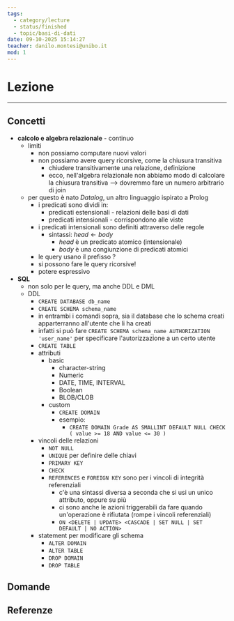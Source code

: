 ```yaml
---
tags:
  - category/lecture
  - status/finished
  - topic/basi-di-dati
date: 09-10-2025 15:14:27
teacher: danilo.montesi@unibo.it
mod: 1
---
```

# Lezione
---
## Concetti
- **calcolo e algebra relazionale** - continuo
	- limiti
		- non possiamo computare nuovi valori
		- non possiamo avere query ricorsive, come la chiusura transitiva
			- chiudere transitivamente una relazione, definizione
			- ecco, nell'algebra relazionale non abbiamo modo di calcolare la chiusura transitiva --> dovremmo fare un numero arbitrario di join
	- per questo è nato _Datalog_, un altro linguaggio ispirato a Prolog
		- i predicati sono dividi in:
			- predicati estensionali - relazioni delle basi di dati
			- predicati intensionali - corrispondono alle viste
		- i predicati intensionali sono definiti attraverso delle regole
			- sintassi: $head \leftarrow body$
				- $head$ è un predicato atomico (intensionale)
				- $body$ è una congiunzione di predicati atomici
		- le query usano il prefisso $?$
		- si possono fare le query ricorsive!
		- potere espressivo
- **SQL**
	- non solo per le query, ma anche DDL e DML
	- DDL
		- `CREATE DATABASE db_name`
		- `CREATE SCHEMA schema_name`
		- in entrambi i comandi sopra, sia il database che lo schema creati apparterranno all'utente che li ha creati
		- infatti si può fare `CREATE SCHEMA schema_name AUTHORIZATION 'user_name'` per specificare l'autorizzazione a un certo utente
		- `CREATE TABLE`
		- attributi
			- basic
				- character-string
				- Numeric
				- DATE, TIME, INTERVAL
				- Boolean
				- BLOB/CLOB
			- custom
				- `CREATE DOMAIN`
				- esempio:
					- `CREATE DOMAIN Grade AS SMALLINT DEFAULT NULL CHECK ( value >= 18 AND value <= 30 )`
		- vincoli delle relazioni
			- `NOT NULL`
			- `UNIQUE` per definire delle chiavi
			- `PRIMARY KEY`
			- `CHECK`
			- `REFERENCES` e `FOREIGN KEY` sono per i vincoli di integrità referenziali
				- c'è una sintassi diversa a seconda che si usi un unico attributo, oppure su più
				- ci sono anche le azioni triggerabili da fare quando un'operazione è rifiutata (rompe i vincoli referenziali)
				- `ON <DELETE | UPDATE> <CASCADE | SET NULL | SET DEFAULT | NO ACTION>`
		- statement per modificare gli schema
			- `ALTER DOMAIN`
			- `ALTER TABLE`
			- `DROP DOMAIN`
			- `DROP TABLE`

## Domande

## Referenze
